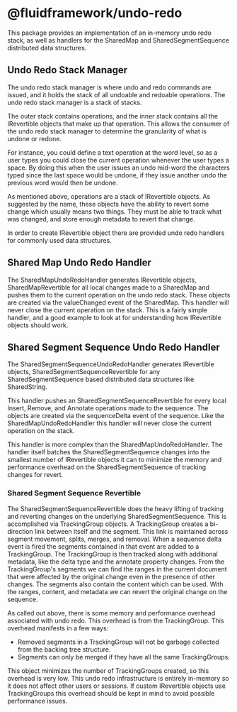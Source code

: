# @fluidframework/undo-redo

This package provides an implementation of an in-memory undo redo stack, as well as handlers for the SharedMap and
SharedSegmentSequence distributed data structures.

## Undo Redo Stack Manager

The undo redo stack manager is where undo and redo commands are issued, and it holds the stack of all undoable and
redoable operations. The undo redo stack manager is a stack of stacks.

The outer stack contains operations, and the inner stack contains all the IRevertible objects that make up that
operation. This allows the consumer of the undo redo stack manager to determine the granularity of what is undone or
redone.

For instance, you could define a text operation at the word level, so as a user types you could close the current
operation whenever the user types a space. By doing this when the user issues an undo mid-word the characters typed
since the last space would be undone, if they issue another undo the previous word would then be undone.

As mentioned above, operations are a stack of IRevertible objects. As suggested by the name, these objects have the
ability to revert some change which usually means two things. They must be able to track what was changed, and store
enough metadata to revert that change.

In order to create IRevertible object there are provided undo redo handlers for commonly used data structures.

## Shared Map Undo Redo Handler

The SharedMapUndoRedoHandler generates IRevertible objects, SharedMapRevertible for all local changes made to a SharedMap and pushes them to the current operation on the undo redo stack. These objects are created via the valueChanged event of the SharedMap. This handler will never close the current operation on the stack. This is a fairly simple handler, and a good example to look at for understanding how IRevertible objects should work.

## Shared Segment Sequence Undo Redo Handler

The SharedSegmentSequenceUndoRedoHandler generates IRevertible objects, SharedSegmentSequenceRevertible for any
SharedSegmentSequence based distributed data structures like SharedString.

This handler pushes an SharedSegmentSequenceRevertible for every local Insert, Remove, and Annotate operations made to
the sequence. The objects are created via the sequenceDelta event of the sequence. Like the SharedMapUndoRedoHandler
this handler will never close the current operation on the stack.

This handler is more complex than the SharedMapUndoRedoHandler. The handler itself batches the SharedSegmentSequence
changes into the smallest number of IRevertible objects it can to minimize the memory and performance overhead on the
SharedSegmentSequence of tracking changes for revert.

### Shared Segment Sequence Revertible

The SharedSegmentSequenceRevertible does the heavy lifting of tracking and reverting changes on the underlying
SharedSegmentSequence. This is accomplished via TrackingGroup objects. A TrackingGroup creates a bi-direction link
between itself and the segment. This link is maintained across segment movement, splits, merges, and removal. When a
sequence delta event is fired the segments contained in that event are added to a TrackingGroup. The TrackingGroup is
then tracked along with additional metadata, like the delta type and the annotate property changes. From the
TrackingGroup's segments we can find the ranges in the current document that were affected by the original change even
in the presence of other changes. The segments also contain the content which can be used. With the ranges, content,
and metadata we can revert the original change on the sequence.

As called out above, there is some memory and performance overhead associated with undo redo. This overhead is from the
TrackingGroup. This overhead manifests in a few ways:

-   Removed segments in a TrackingGroup will not be garbage collected from the backing tree structure.
-   Segments can only be merged if they have all the same TrackingGroups.

This object minimizes the number of TrackingGroups created, so this overhead is very low. This undo redo infrastructure
is entirely in-memory so it does not affect other users or sessions. If custom IRevertible objects use TrackingGroups
this overhead should be kept in mind to avoid possible performance issues.
